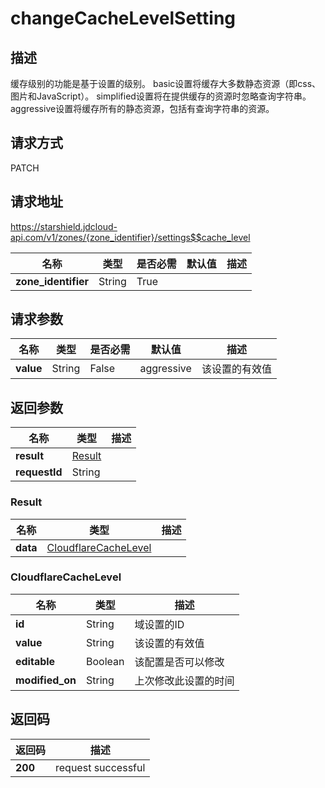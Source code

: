 # changeCacheLevelSetting


## 描述
缓存级别的功能是基于设置的级别。
basic设置将缓存大多数静态资源（即css、图片和JavaScript）。
simplified设置将在提供缓存的资源时忽略查询字符串。
aggressive设置将缓存所有的静态资源，包括有查询字符串的资源。


## 请求方式
PATCH

## 请求地址
https://starshield.jdcloud-api.com/v1/zones/{zone_identifier}/settings$$cache_level

|名称|类型|是否必需|默认值|描述|
|---|---|---|---|---|
|**zone_identifier**|String|True| | |

## 请求参数
|名称|类型|是否必需|默认值|描述|
|---|---|---|---|---|
|**value**|String|False|aggressive|该设置的有效值|


## 返回参数
|名称|类型|描述|
|---|---|---|
|**result**|[Result](#result)| |
|**requestId**|String| |

### <div id="Result">Result</div>
|名称|类型|描述|
|---|---|---|
|**data**|[CloudflareCacheLevel](#cloudflarecachelevel)| |
### <div id="CloudflareCacheLevel">CloudflareCacheLevel</div>
|名称|类型|描述|
|---|---|---|
|**id**|String|域设置的ID|
|**value**|String|该设置的有效值|
|**editable**|Boolean|该配置是否可以修改|
|**modified_on**|String|上次修改此设置的时间|

## 返回码
|返回码|描述|
|---|---|
|**200**|request successful|
